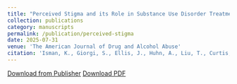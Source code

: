 ```yaml
---
title: "Perceived Stigma and its Role in Substance Use Disorder Treatment Completion"
collection: publications
category: manuscripts
permalink: /publication/perceived-stigma
date: 2025-07-31
venue: 'The American Journal of Drug and Alcohol Abuse'
citation: 'Isman, K., Giorgi, S., Ellis, J., Huhn, A., Liu, T., Curtis, B. (2025). &quot;Perceived Stigma and its Role in Substance Use  Disorder Treatment Completion&quot; <i>The American Journal on Drug Abuse</i>.'
---
```

[Download from Publisher](https://www.tandfonline.com/doi/abs/10.1080/00952990.2025.2528778) [Download PDF](/files/publications/Stigma_final.pdf)
